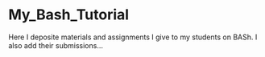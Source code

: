 # My_Bash_Tutorial

Here I deposite materials and assignments I give to my students on BASh. I also add their submissions...
